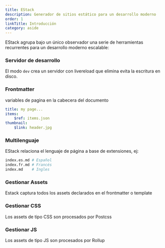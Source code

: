 ```yaml
---
title: EStack
description: Generador de sitios estático para un desarrollo moderno
order: 1
linkTitle: Introducción
category: aside
---
```


EStack agrupa bajo un único observador una serie de herramientas recurrentes para un desarrollo moderno escalable:

<doc-row col="1fr 1fr 1fr, 1fr 1fr 520w" gap="2rem">

<div>

### Servidor de desarrollo

El modo `dev` crea un servidor con livereload que
elimina evita la escritura en disco.

</div>

<div>

### Frontmatter

variables de pagina en la
cabecera del documento

```yaml
title: my page...
items:
    $ref: items.json
thumbnail:
    $link: header.jpg
```

</div>

<div>

### Multilenguaje

EStack relaciona el lenguaje de página a base
de extensiones, ej:

```bash
index.es.md # Español
index.fr.md # Francés
index.md    # Ingles
```

</div>

<div>

### Gestionar Assets

Estack captura todos los assets
declarados en el frontmatter o template

</div>

<div>

### Gestionar CSS

Los assets de tipo CSS son procesados
por Postcss

</div>

<div>

### Gestionar JS

Los assets de tipo JS son procesados por
Rollup

</div>

</doc-row>
